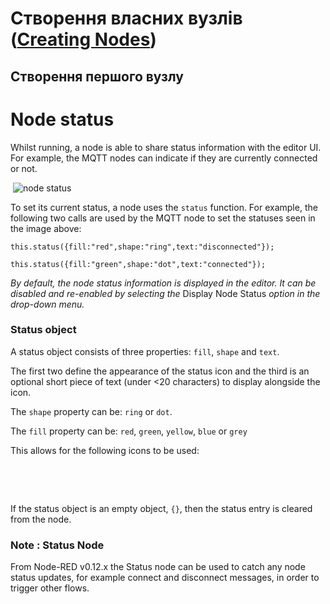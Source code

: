 # Створення власних вузлів ([Creating Nodes](https://nodered.org/docs/creating-nodes/))

## Створення першого вузлу 

# Node status

Whilst running, a node is able to share status information with the editor UI. For example, the MQTT nodes can indicate if they are currently connected or not.

​    ![node status](https://nodered.org/docs/creating-nodes/images/node_status.png)

To set its current status, a node uses the `status` function. For example, the following two calls are used by the MQTT node to set the statuses seen in the image above:

```
this.status({fill:"red",shape:"ring",text:"disconnected"});

this.status({fill:"green",shape:"dot",text:"connected"});
```

*By default, the node status information is displayed in the editor. It can be disabled and re-enabled by selecting the* Display Node Status *option in the drop-down menu.*

### Status object

A status object consists of three properties: `fill`, `shape` and `text`.

The first two define the appearance of the status icon and the third is an optional short piece of text (under <20 characters) to display alongside the icon.

The `shape` property can be: `ring` or `dot`.

The `fill` property can be: `red`, `green`, `yellow`, `blue` or `grey`

This allows for the following icons to be used:

​           

​    

If the status object is an empty object, `{}`, then the status entry is cleared from the node.

### Note : Status Node

From Node-RED v0.12.x the Status node can be used to catch any node status updates, for example connect and disconnect messages, in order to trigger other flows.